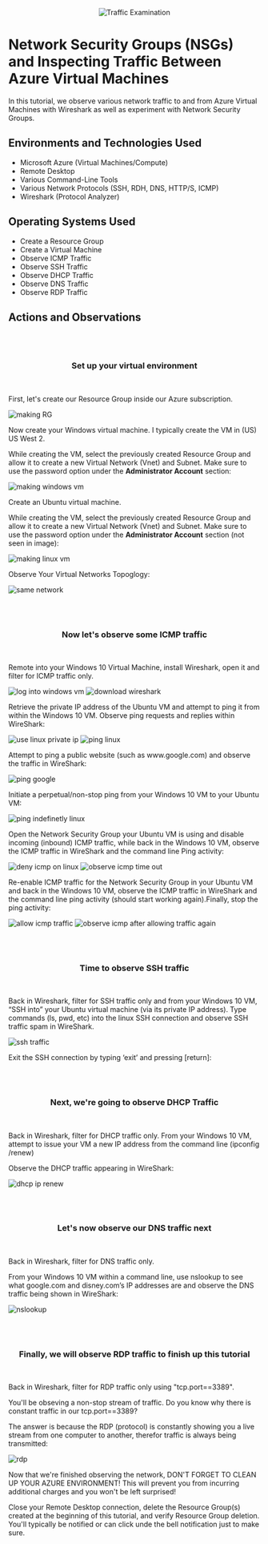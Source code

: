 <p align="center">
<img src="https://i.imgur.com/Ua7udoS.png" alt="Traffic Examination"/>
</p>

<h1>Network Security Groups (NSGs) and Inspecting Traffic Between Azure Virtual Machines</h1>
In this tutorial, we observe various network traffic to and from Azure Virtual Machines with Wireshark as well as experiment with Network Security Groups. <br />


<h2>Environments and Technologies Used</h2>

- Microsoft Azure (Virtual Machines/Compute)
- Remote Desktop
- Various Command-Line Tools
- Various Network Protocols (SSH, RDH, DNS, HTTP/S, ICMP)
- Wireshark (Protocol Analyzer)

<h2>Operating Systems Used </h2>

- Create a Resource Group
- Create a Virtual Machine
- Observe ICMP Traffic
- Observe SSH Traffic
- Observe DHCP Traffic
- Observe DNS Traffic
- Observe RDP Traffic

<h2>Actions and Observations</h2>
</br>
</br>
<h3 align="center">
  Set up your virtual environment
</h3>
</br>
<p>
  First, let's create our Resource Group inside our Azure subscription.
</p>
<p>
  
 ![making RG](https://github.com/user-attachments/assets/ec05874d-6007-4ff4-abd2-c0cbdb8389b9)

</p>
<p>
  Now create your Windows virtual machine. I typically create the VM in (US) US West 2.
</p>
<p>
  While creating the VM, select the previously created Resource Group and allow it to create a new Virtual Network (Vnet) and Subnet. Make sure to use the password option under the <strong>Administrator Account</strong> section:
</p>
<p>
  
![making windows vm](https://github.com/user-attachments/assets/0bc45ffb-7d9a-41c4-8e42-ba1ebed5085a)

</p>
<p>
  Create an Ubuntu virtual machine.
</p>
<p>
  While creating the VM, select the previously created Resource Group and allow it to create a new Virtual Network (Vnet) and Subnet. Make sure to use the password option under the <strong>Administrator Account</strong> section (not seen in image):
</p>
<p>
  
![making linux vm](https://github.com/user-attachments/assets/fe0e7766-4456-409b-a483-985d47ec7184)

</p>
<p>
  Observe Your Virtual Networks Topoglogy:
</p>
<p>
  
![same network](https://github.com/user-attachments/assets/ba4f9181-36a5-418a-8553-3ccb61ce792e)

</p>
<br />
<br />
<h3 align="center">
  Now let's observe some ICMP traffic
</h3>
<br />
<p>
  Remote into your Windows 10 Virtual Machine, install Wireshark, open it and filter for ICMP traffic only.
</p>
<p>
  
  ![log into windows vm](https://github.com/user-attachments/assets/3da911ed-256e-4167-b484-e3972e6492de)
  ![download wireshark](https://github.com/user-attachments/assets/96715f8a-514c-4614-aa05-dfa3f8443fc3)

</p>
<p>
  Retrieve the private IP address of the Ubuntu VM and attempt to ping it from within the Windows 10 VM. Observe ping requests and replies within WireShark:
</p>
<p>
  
 ![use linux private ip](https://github.com/user-attachments/assets/39a59402-96fa-4e5f-98b9-fae3008efce4)
![ping linux](https://github.com/user-attachments/assets/c105f5d9-ce4c-418a-a1a1-b709a28dd77e)

</p>
<p>
  Attempt to ping a public website (such as www.google.com) and observe the traffic in WireShark:
</p>
<p>
  
![ping google](https://github.com/user-attachments/assets/d7695aa7-c2c7-4c4b-b596-b66cbc6e6305)

</p>
<p>
  Initiate a perpetual/non-stop ping from your Windows 10 VM to your Ubuntu VM:
</p>
<p>
  
![ping indefinetly linux](https://github.com/user-attachments/assets/90c49572-6217-45cf-b8cc-87734699bbbd)

</p>
<p>
  Open the Network Security Group your Ubuntu VM is using and disable incoming (inbound) ICMP traffic, while back in the Windows 10 VM, observe the ICMP traffic in WireShark and the command line Ping activity:
</p>
<p>
  
  ![deny icmp on linux](https://github.com/user-attachments/assets/3f25f91e-c67c-4c19-a0d9-d05e1e3893be)
![observe icmp time out](https://github.com/user-attachments/assets/a96143c2-2174-40d8-bba6-9e1b1fa29fa3)

</p>
<p>
  Re-enable ICMP traffic for the Network Security Group in your Ubuntu VM and back in the Windows 10 VM, observe the ICMP traffic in WireShark and the command line ping activity (should start working again).Finally, stop the ping activity:
</p>
<p>
  
  ![allow icmp traffic](https://github.com/user-attachments/assets/316dc3a7-0600-4f6a-85be-730768c46b75)
![observe icmp after allowing traffic again](https://github.com/user-attachments/assets/ac8ca428-7cde-4c34-ae1a-9da210682a76)

</p>
<br />
<br />
<h3 align="center">
  Time to observe SSH traffic
</h3>
<br />
<p>
  Back in Wireshark, filter for SSH traffic only and from your Windows 10 VM, “SSH into” your Ubuntu virtual machine (via its private IP address). Type commands (ls, pwd, etc) into the linux SSH connection and observe SSH traffic spam in WireShark.
</p>
</p>

![ssh traffic](https://github.com/user-attachments/assets/e6d05d6c-4e49-44a4-bacb-2487573aeecb)

 Exit the SSH connection by typing ‘exit’ and pressing [return]:
</p>
<p>
<br />
<br />
<h3 align="center">
  Next, we're going to observe DHCP Traffic
</h3>
<br />
<p>
  Back in Wireshark, filter for DHCP traffic only. From your Windows 10 VM, attempt to issue your VM a new IP address from the command line (ipconfig /renew)
</p>
Observe the DHCP traffic appearing in WireShark:
</p>
<p>
  
![dhcp ip renew](https://github.com/user-attachments/assets/0a61d5f8-d872-4d6d-8ddd-2c023a212bfe)

</p>
<br />
<br />
<h3 align="center">
  Let's now observe our DNS traffic next
</h3>
<br />
<p>
  Back in Wireshark, filter for DNS traffic only.
</p>
<p>
  From your Windows 10 VM within a command line, use nslookup to see what google.com and disney.com’s IP addresses are and observe the DNS traffic being shown in WireShark:
</p>
<p>
  
 ![nslookup](https://github.com/user-attachments/assets/01f54adb-c32a-4b37-be89-b91cbace131f)

</p>
<br />
<br />
<h3 align="center">
  Finally, we will observe RDP traffic to finish up this tutorial
</h3>
<br />
<p>
  Back in Wireshark, filter for RDP traffic only using "tcp.port==3389".
</p>
<p>
  You'll be obseving a non-stop stream of traffic. Do you know why there is constant traffic in our tcp.port==3389?
</p>
<p>
  The answer is because the RDP (protocol) is constantly showing you a live stream from one computer to another, therefor traffic is always being transmitted:
</p>
<p>
  
 ![rdp](https://github.com/user-attachments/assets/d899243b-eba5-4f6f-88f9-4ce8040a3183)

</p>
<p>
  Now that we're finished observing the network, DON'T FORGET TO CLEAN UP YOUR AZURE ENVIRONMENT! This will prevent you from incurring additional charges and you won't be left surprised!
</p>
<p>
  Close your Remote Desktop connection, delete the Resource Group(s) created at the beginning of this tutorial, and verify Resource Group deletion. You'll typically be notified or can click unde the bell notification just to make sure.
</p>
</p>
